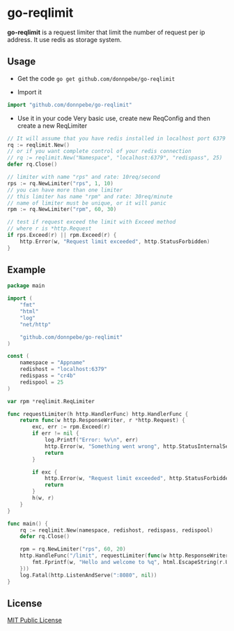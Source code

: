 go-reqlimit
===========

**go-reqlimit** is a request limiter that limit the number of request per ip address. It use redis as storage system.

Usage
-----
- Get the code
```go get github.com/donnpebe/go-reqlimit```

- Import it
```Go
import "github.com/donnpebe/go-reqlimit"
```

- Use it in your code
Very basic use, create new ReqConfig and then create a new ReqLimiter
```Go
// It will assume that you have redis installed in localhost port 6379 and doesn't have a password 
rq := reqlimit.New()
// or if you want complete control of your redis connection
// rq := reqlimit.New("Namespace", "localhost:6379", "redispass", 25)
defer rq.Close()

// limiter with name "rps" and rate: 10req/second
rps := rq.NewLimiter("rps", 1, 10)
// you can have more than one limiter
// this limiter has name "rpm" and rate: 30req/minute
// name of limiter must be unique, or it will panic
rpm := rq.NewLimiter("rpm", 60, 30)

// test if request exceed the limit with Exceed method
// where r is *http.Request
if rps.Exceed(r) || rpm.Exceed(r) {
	http.Error(w, "Request limit exceeded", http.StatusForbidden)
}
```

Example
-------

```Go
package main

import (
	"fmt"
	"html"
	"log"
	"net/http"

	"github.com/donnpebe/go-reqlimit"
)

const (
	namespace = "Appname"
	redishost = "localhost:6379"
	redispass = "cr4b"
	redispool = 25
)

var rpm *reqlimit.ReqLimiter

func requestLimiter(h http.HandlerFunc) http.HandlerFunc {
	return func(w http.ResponseWriter, r *http.Request) {
		exc, err := rpm.Exceed(r)
		if err != nil {
			log.Printf("Error: %v\n", err)
			http.Error(w, "Something went wrong", http.StatusInternalServerError)
			return
		}

		if exc {
			http.Error(w, "Request limit exceeded", http.StatusForbidden)
			return
		}
		h(w, r)
	}
}

func main() {
	rq := reqlimit.New(namespace, redishost, redispass, redispool)
	defer rq.Close()

	rpm = rq.NewLimiter("rps", 60, 20)
	http.HandleFunc("/limit", requestLimiter(func(w http.ResponseWriter, r *http.Request) {
		fmt.Fprintf(w, "Hello and welcome to %q", html.EscapeString(r.URL.Path))
	}))
	log.Fatal(http.ListenAndServe(":8080", nil))
}
```

License
-------

[MIT Public License](https://github.com/donnpebe/go-reqlimit/blob/master/LICENSE)
